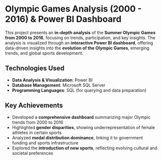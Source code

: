 # Olympic Games Analysis (2000 - 2016) & Power BI Dashboard

This project presents an **in-depth analysis** of the **Summer Olympic Games from 2000 to 2016**, focusing on trends, participation, and key insights. The analysis is visualized through an **interactive Power BI dashboard**, offering data-driven insights into the **evolution of the Olympic Games**, emerging trends, and global sports development.

## Technologies Used  
- **Data Analysis & Visualization**: Power BI  
- **Database Management**: Microsoft SQL Server  
- **Programming Languages**: SQL (for querying and data preparation)

## Key Achievements  
-  Developed a **comprehensive dashboard** summarizing major Olympic trends from 2000 to 2016   
-  Highlighted **gender disparities**, showing underrepresentation of female athletes in certain sports  
-  Analyzed **medal distribution dominance**, linking it to government funding and sports infrastructure  
-  Explored the **introduction of new sports**, reflecting evolving cultural and societal preferences  
